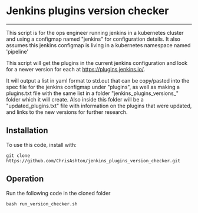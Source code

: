 # Jenkins plugins version checker
---
This script is for the ops engineer running jenkins in a kubernetes cluster and using a configmap named "jenkins" for configuration details. It also assumes this jenkins configmap is living in a kubernetes namespace named 'pipeline'  

This script will get the plugins in the current jenkins configuration and look for a newer version for each at https://plugins.jenkins.io/.  

It will output a list in yaml format to std.out that can be copy/pasted into the spec file for the jenkins configmap under "plugins", as well as making a plugins.txt file with the same list in a folder "jenkins_plugins_versions_<YYYY-MM-DD>" folder which it will create. Also inside this folder will be a "updated_plugins.txt" file with information on the plugins that were updated, and links to the new versions for further research.

## Installation
To use this code, install with:

```
git clone https://github.com/ChrisAshton/jenkins_plugins_version_checker.git
```
## Operation
Run the following code in the cloned folder
```
bash run_version_checker.sh
```
